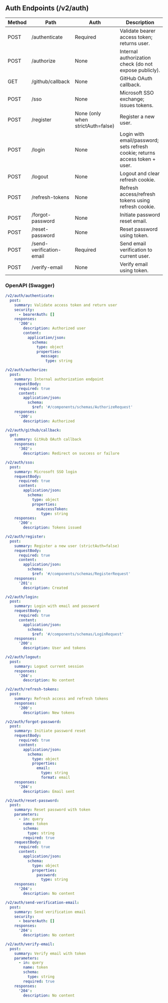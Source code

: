 ## Auth Endpoints (/v2/auth)

| Method | Path | Auth | Description |
|---|---|---|---|
| POST | /authenticate | Required | Validate bearer access token; returns user. |
| POST | /authorize | None | Internal authorization check (do not expose publicly). |
| GET | /github/callback | None | GitHub OAuth callback. |
| POST | /sso | None | Microsoft SSO exchange; issues tokens. |
| POST | /register | None (only when strictAuth=false) | Register a new user. |
| POST | /login | None | Login with email/password; sets refresh cookie; returns access token + user. |
| POST | /logout | None | Logout and clear refresh cookie. |
| POST | /refresh-tokens | None | Refresh access/refresh tokens using refresh cookie. |
| POST | /forgot-password | None | Initiate password reset email. |
| POST | /reset-password | None | Reset password using token. |
| POST | /send-verification-email | Required | Send email verification to current user. |
| POST | /verify-email | None | Verify email using token. |

### OpenAPI (Swagger)

```yaml
/v2/auth/authenticate:
  post:
    summary: Validate access token and return user
    security:
      - bearerAuth: []
    responses:
      '200':
        description: Authorized user
        content:
          application/json:
            schema:
              type: object
              properties:
                message:
                  type: string

/v2/auth/authorize:
  post:
    summary: Internal authorization endpoint
    requestBody:
      required: true
      content:
        application/json:
          schema:
            $ref: '#/components/schemas/AuthorizeRequest'
    responses:
      '200':
        description: Authorized

/v2/auth/github/callback:
  get:
    summary: GitHub OAuth callback
    responses:
      '302':
        description: Redirect on success or failure

/v2/auth/sso:
  post:
    summary: Microsoft SSO login
    requestBody:
      required: true
      content:
        application/json:
          schema:
            type: object
            properties:
              msAccessToken:
                type: string
    responses:
      '200':
        description: Tokens issued

/v2/auth/register:
  post:
    summary: Register a new user (strictAuth=false)
    requestBody:
      required: true
      content:
        application/json:
          schema:
            $ref: '#/components/schemas/RegisterRequest'
    responses:
      '201':
        description: Created

/v2/auth/login:
  post:
    summary: Login with email and password
    requestBody:
      required: true
      content:
        application/json:
          schema:
            $ref: '#/components/schemas/LoginRequest'
    responses:
      '200':
        description: User and tokens

/v2/auth/logout:
  post:
    summary: Logout current session
    responses:
      '204':
        description: No content

/v2/auth/refresh-tokens:
  post:
    summary: Refresh access and refresh tokens
    responses:
      '200':
        description: New tokens

/v2/auth/forgot-password:
  post:
    summary: Initiate password reset
    requestBody:
      required: true
      content:
        application/json:
          schema:
            type: object
            properties:
              email:
                type: string
                format: email
    responses:
      '204':
        description: Email sent

/v2/auth/reset-password:
  post:
    summary: Reset password with token
    parameters:
      - in: query
        name: token
        schema:
          type: string
        required: true
    requestBody:
      required: true
      content:
        application/json:
          schema:
            type: object
            properties:
              password:
                type: string
    responses:
      '204':
        description: No content

/v2/auth/send-verification-email:
  post:
    summary: Send verification email
    security:
      - bearerAuth: []
    responses:
      '204':
        description: No content

/v2/auth/verify-email:
  post:
    summary: Verify email with token
    parameters:
      - in: query
        name: token
        schema:
          type: string
        required: true
    responses:
      '204':
        description: No content
```
